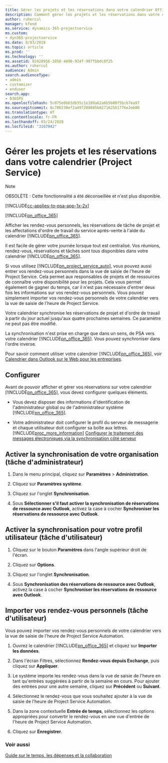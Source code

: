 ```yaml
---
title: Gérer les projets et les réservations dans votre calendrier Office 365
description: Comment gérer les projets et les réservations dans votre calendrier Office 365
author: ruhercul
manager: kfend
ms.service: dynamics-365-projectservice
ms.custom:
- dyn365-projectservice
ms.date: 8/03/2018
ms.topic: article
ms.prod: ''
ms.technology: ''
ms.assetid: 92428956-1058-4490-934f-907fbbdc8f25
ms.author: ruhercul
audience: Admin
search.audienceType:
- admin
- customizer
- enduser
search.app:
- D365PS
ms.openlocfilehash: 5c075e0b63db35c1e189a62a6b5b00f5bcb7ea97
ms.sourcegitcommit: 8c786230ef2a497280885b827162561776e2eb00
ms.translationtype: HT
ms.contentlocale: fr-FR
ms.lasthandoff: 03/24/2020
ms.locfileid: "3167942"
---
```

# <a name="manage-projects-and-bookings-in-your-calendar-project-service"></a>Gérer les projets et les réservations dans votre calendrier (Project Service)

> [!Note]
> OBSOLÈTE : Cette fonctionnalité a été déconseillée et n'est plus disponible.

[!INCLUDE[cc-applies-to-psa-app-1x-2x](../includes/cc-applies-to-psa-app-1x-2x.md)]

[!INCLUDE[pn_office_365](../includes/pn-office-365.md)] 

Afficher les rendez-vous personnels, les réservations de tâche de projet et les affectations d'ordre de travail du service après-vente à l'aide du calendrier [!INCLUDE[pn_office_365](../includes/pn-office-365.md)].  
  
 Il est facile de gérer votre journée lorsque tout est centralisé. Vos réunions, rendez-vous, réservations et tâches sont tous disponibles dans votre calendrier [!INCLUDE[pn_office_365](../includes/pn-office-365.md)].  
  
 Si vous utilisez [!INCLUDE[pn_project_service_auto](../includes/pn-project-service-auto.md)], vous pouvez aussi entrer vos rendez-vous personnels dans la vue de saisie de l'heure de Project Service. Cela permet aux responsables de projets et de ressources de connaître votre disponibilité pour les projets. Cela vous permet également de gagner du temps, car il n'est pas nécessaire d'entrer deux fois les informations sur vos rendez-vous personnels. Vous pouvez simplement importer vos rendez-vous personnels de votre calendrier vers la vue de saisie de l'heure de Project Service.  
  
 Votre calendrier synchronise les réservations de projet et d'ordre de travail à partir du jour actuel jusqu'aux quatre prochaines semaines. Ce paramètre ne peut pas être modifié.  
  
 La synchronisation n'est prise en charge que dans un sens, de PSA vers votre calendrier [!INCLUDE[pn_office_365](../includes/pn-office-365.md)]. Vous pouvez synchroniser dans l'ordre inverse. 
  
 Pour savoir comment utiliser votre calendrier [!INCLUDE[pn_office_365](../includes/pn-office-365.md)], voir [Calendrier dans Outlook sur le Web pour les entreprises](https://support.office.com/article/Calendar-in-Outlook-on-the-web-for-business-5219c457-d1fe-4c2f-9032-1a816b88e936).  
  
## <a name="setup"></a>Configurer  
 Avant de pouvoir afficher et gérer vos réservations sur votre calendrier [!INCLUDE[pn_office_365](../includes/pn-office-365.md)], vous devez configurer quelques éléments.  
  
- Vous devez disposer des informations d'identification de l'administrateur global ou de l'administrateur système [!INCLUDE[pn_office_365](../includes/pn-office-365.md)].  
  
- Votre administrateur doit configurer le profil du serveur de messagerie et chaque utilisateur doit configurer sa boîte aux lettres. [!INCLUDE[proc_more_information](../includes/proc-more-information.md)] [Configurer le traitement des messages électroniques via la synchronisation côté serveur](../admin/set-up-server-side-synchronization-of-email-appointments-contacts-and-tasks.md)  
  
## <a name="turn-on-synchronization-for-your-organization-admin-task"></a>Activer la synchronisation de votre organisation (tâche d'administrateur)  
  
1.  Dans le menu principal, cliquez sur **Paramètres** > **Administration**.  
  
2.  Cliquez sur **Paramètres système**.  
  
3.  Cliquez sur l'onglet **Synchronisation**.  
  
4.  Sous **Sélectionner s'il faut activer la synchronisation de réservations de ressource avec Outlook**, activez la case à cocher **Synchroniser les réservations de ressource avec Outlook**.  
  
## <a name="turn-on-synchronization-for-your-user-profile-user-task"></a>Activer la synchronisation pour votre profil utilisateur (tâche d'utilisateur)  
  
1.  Cliquez sur le bouton **Paramètres** dans l'angle supérieur droit de l'écran.  
  
2.  Cliquez sur **Options**.  
  
3.  Cliquez sur l'onglet **Synchronisation**.  
  
4.  Sous **Synchronisation des réservations de ressource avec Outlook**, activez la case à cocher **Synchroniser les réservations de ressource avec Outlook**.  
  
## <a name="import-your-personal-appointments-user-task"></a>Importer vos rendez-vous personnels (tâche d'utilisateur)  
 Vous pouvez importer vos rendez-vous personnels de votre calendrier vers la vue de saisie de l'heure de Project Service Automation.  
  
1. Ouvrez le calendrier [!INCLUDE[pn_office_365](../includes/pn-office-365.md)] et cliquez sur **Importer les données**.  
  
2. Dans l'écran Filtres, sélectionnez **Rendez-vous depuis Exchange**, puis cliquez sur **Appliquer**.  
  
3. Le système importe les rendez-vous dans la vue de saisie de l'heure en tant qu'entrées suggérées à partir de la semaine en cours. Pour ajouter des entrées pour une autre semaine, cliquez sur **Précédent** ou **Suivant**.  
  
4. Sélectionnez le rendez-vous que vous souhaitez ajouter à la vue de saisie de l'heure de Project Service Automation.  
  
5. Dans la zone contextuelle **Entrée de temps**, sélectionnez les options appropriées pour convertir le rendez-vous en une vue d'entrée de l'heure de Project Service Automation.  
  
6. Cliquez sur **Enregistrer**.  
  
### <a name="see-also"></a>Voir aussi  
 [Guide sur le temps, les dépenses et la collaboration](../project-service/time-expense-collaboration-guide.md)
